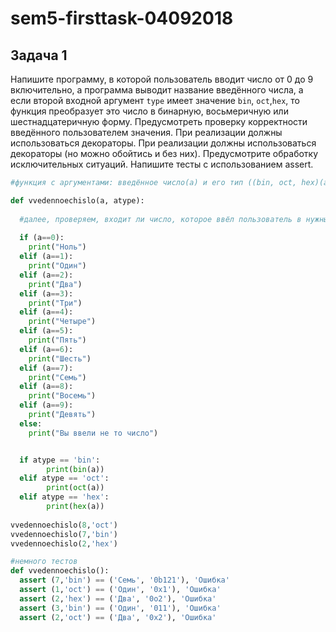 # sem5-firsttask-04092018

## Задача 1

Напишите программу, в которой пользователь вводит число от 0 до 9 включительно, а программа выводит название введённого числа, а если второй входной аргумент ```type``` имеет значение ```bin```, ```oct```,```hex```, то функция преобразует это число в бинарную, восьмеричную или шестнадцатеричную форму. Предусмотреть проверку корректности введённого пользователем значения. При реализации должны использоваться декораторы. 
При реализации должны использоваться декораторы (но можно обойтись и без них). 
Предусмотрите обработку исключительных ситуаций. 
Напишите тесты с использованием assert.

```python
#функция c аргументами: введённое число(a) и его тип ((bin, oct, hex)(atype))

def vvedennoechislo(a, atype): 
  
  #далее, проверяем, входит ли число, которое ввёл пользователь в нужный нам промежуток(0-9)
  
  if (a==0): 
    print("Ноль")
  elif (a==1):
    print("Один")
  elif (a==2):
    print("Два")
  elif (a==3):
    print("Три")
  elif (a==4):
    print("Четыре")
  elif (a==5):
    print("Пять")         
  elif (a==6):
    print("Шесть")
  elif (a==7):
    print("Семь")
  elif (a==8):
    print("Восемь")
  elif (a==9):
    print("Девять")
  else:
    print("Вы ввели не то число")


  if atype == 'bin':
        print(bin(a))
  elif atype == 'oct':
        print(oct(a))
  elif atype == 'hex':
        print(hex(a))
    
vvedennoechislo(8,'oct')        
vvedennoechislo(7,'bin') 
vvedennoechislo(2,'hex')

#немного тестов
def vvedennoechislo(): 
  assert (7,'bin') == ('Семь', '0b121'), 'Ошибка'
  assert (1,'oct') == ('Один', '0x1'), 'Ошибка'
  assert (2,'hex') == ('Два', '0o2'), 'Ошибка'
  assert (3,'bin') == ('Один', '011'), 'Ошибка'
  assert (2,'oct') == ('Два', '0x2'), 'Ошибка'
  
```
